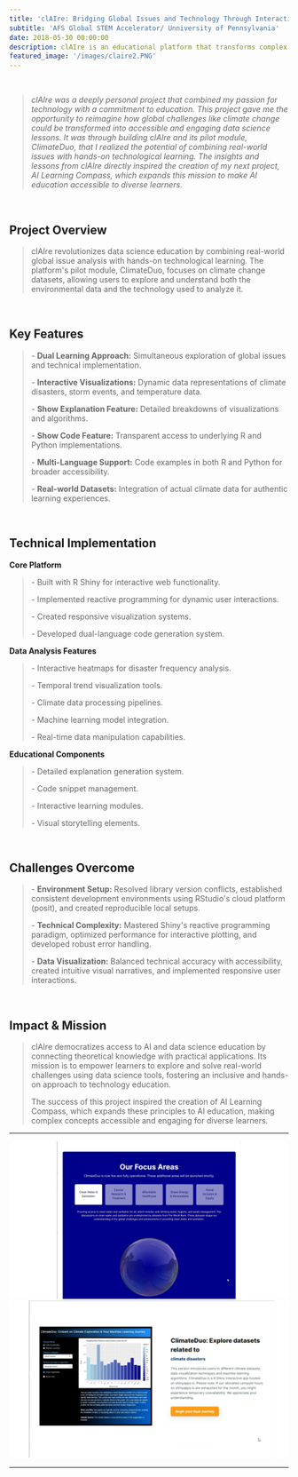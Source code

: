 ```yaml
---
title: 'clAIre: Bridging Global Issues and Technology Through Interactive Learning'
subtitle: 'AFS Global STEM Accelerator/ Unniversity of Pennsylvania'
date: 2018-05-30 00:00:00
description: clAIre is an educational platform that transforms complex data science concepts into accessible, interactive learning experiences. Through its pilot module ClimateDuo, users explore climate change data while learning practical coding and analysis skills in R and Python.
featured_image: '/images/claire2.PNG'
---
```


<br>
 
<blockquote> 
<p style="color: #666;"><em>
clAIre was a deeply personal project that combined my passion for technology with a commitment to education. This project gave me the opportunity to reimagine how global challenges like climate change could be transformed into accessible and engaging data science lessons. It was through building clAIre and its pilot module, ClimateDuo, that I realized the potential of combining real-world issues with hands-on technological learning. The insights and lessons from clAIre directly inspired the creation of my next project, AI Learning Compass, which expands this mission to make AI education accessible to diverse learners. 
</em></p>
</blockquote>   



<br>  

<h2>Project Overview</h2>  
<blockquote> 
<p style="color: #666;"> 
clAIre revolutionizes data science education by combining real-world global issue analysis with hands-on technological learning. The platform's pilot module, ClimateDuo, focuses on climate change datasets, allowing users to explore and understand both the environmental data and the technology used to analyze it.  
</p> 
</blockquote>  

<br>  

<h2>Key Features</h2>  
<blockquote> 
<p style="color: #666;"> 
- <strong>Dual Learning Approach:</strong> Simultaneous exploration of global issues and technical implementation. 
</p> 
<p style="color: #666;"> 
- <strong>Interactive Visualizations:</strong> Dynamic data representations of climate disasters, storm events, and temperature data. 
</p> 
<p style="color: #666;"> 
- <strong>Show Explanation Feature:</strong> Detailed breakdowns of visualizations and algorithms. 
</p> 
<p style="color: #666;"> 
- <strong>Show Code Feature:</strong> Transparent access to underlying R and Python implementations. 
</p> 
<p style="color: #666;"> 
- <strong>Multi-Language Support:</strong> Code examples in both R and Python for broader accessibility. 
</p> 
<p style="color: #666;"> 
- <strong>Real-world Datasets:</strong> Integration of actual climate data for authentic learning experiences. 
</p> 
</blockquote>  

<br>  

<h2>Technical Implementation</h2>  

<strong>Core Platform</strong>  
<blockquote> 
<p style="color: #666;"> 
- Built with R Shiny for interactive web functionality. 
</p> 
<p style="color: #666;"> 
- Implemented reactive programming for dynamic user interactions. 
</p> 
<p style="color: #666;"> 
- Created responsive visualization systems. 
</p> 
<p style="color: #666;"> 
- Developed dual-language code generation system. 
</p> 
</blockquote>  

<strong>Data Analysis Features</strong>  
<blockquote> 
<p style="color: #666;"> 
- Interactive heatmaps for disaster frequency analysis. 
</p> 
<p style="color: #666;"> 
- Temporal trend visualization tools. 
</p> 
<p style="color: #666;"> 
- Climate data processing pipelines. 
</p> 
<p style="color: #666;"> 
- Machine learning model integration. 
</p> 
<p style="color: #666;"> 
- Real-time data manipulation capabilities. 
</p> 
</blockquote>  

<strong>Educational Components</strong>  
<blockquote> 
<p style="color: #666;"> 
- Detailed explanation generation system. 
</p> 
<p style="color: #666;"> 
- Code snippet management. 
</p> 
<p style="color: #666;"> 
- Interactive learning modules. 
</p> 
<p style="color: #666;"> 
- Visual storytelling elements. 
</p> 
</blockquote>  

<br>  

<h2>Challenges Overcome</h2>  
<blockquote> 
<p style="color: #666;"> 
- <strong>Environment Setup:</strong> Resolved library version conflicts, established consistent development environments using RStudio's cloud platform (posit), and created reproducible local setups. 
</p> 
<p style="color: #666;"> 
- <strong>Technical Complexity:</strong> Mastered Shiny's reactive programming paradigm, optimized performance for interactive plotting, and developed robust error handling. 
</p> 
<p style="color: #666;"> 
- <strong>Data Visualization:</strong> Balanced technical accuracy with accessibility, created intuitive visual narratives, and implemented responsive user interactions. 
</p> 
</blockquote>  

<br>  

<h2>Impact & Mission</h2>  
<blockquote> 
<p style="color: #666;"> 
clAIre democratizes access to AI and data science education by connecting theoretical knowledge with practical applications. Its mission is to empower learners to explore and solve real-world challenges using data science tools, fostering an inclusive and hands-on approach to technology education.  
</p> 
<p style="color: #666;"> 
The success of this project inspired the creation of AI Learning Compass, which expands these principles to AI education, making complex concepts accessible and engaging for diverse learners.  
</p> 
</blockquote>  

---


<div class="gallery" data-columns="1">
	<img src="/images/claire1.PNG">
	<img src="/images/claire2.PNG">
</div>


---



